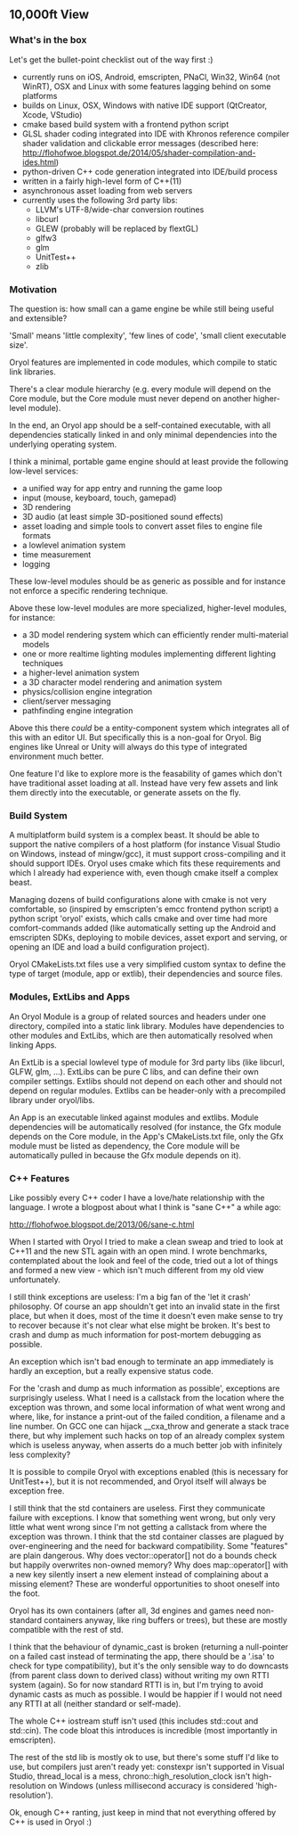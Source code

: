## 10,000ft View

### What's in the box

Let's get the bullet-point checklist out of the way first :)

- currently runs on iOS, Android, emscripten, PNaCl, Win32, Win64 (not WinRT), OSX and Linux
with some features lagging behind on some platforms
- builds on Linux, OSX, Windows with native IDE support (QtCreator, Xcode, VStudio)
- cmake based build system with a frontend python script
- GLSL shader coding integrated into IDE with Khronos reference compiler shader validation 
and clickable error messages (described here: http://flohofwoe.blogspot.de/2014/05/shader-compilation-and-ides.html)
- python-driven C++ code generation integrated into IDE/build process
- written in a fairly high-level form of C++(11)
- asynchronous asset loading from web servers
- currently uses the following 3rd party libs: 
    - LLVM's UTF-8/wide-char conversion routines
    - libcurl
    - GLEW (probably will be replaced by flextGL)
    - glfw3
    - glm
    - UnitTest++
    - zlib

### Motivation

The question is: how small can a game engine be while still being useful and extensible?

'Small' means 'little complexity', 'few lines of code', 'small client executable size'.

Oryol features are implemented in code modules, which compile to static link libraries.

There's a clear module hierarchy (e.g. every module will depend on the Core module, 
but the Core module must never depend on another higher-level module). 

In the end, an Oryol app should be a self-contained executable, with all dependencies 
statically linked in and only minimal dependencies into the underlying operating system.

I think a minimal, portable game engine should at least provide the following 
low-level services:

- a unified way for app entry and running the game loop
- input (mouse, keyboard, touch, gamepad)
- 3D rendering
- 3D audio (at least simple 3D-positioned sound effects)
- asset loading and simple tools to convert asset files to engine file formats
- a lowlevel animation system
- time measurement
- logging

These low-level modules should be as generic as possible and for instance not
enforce a specific rendering technique.

Above these low-level modules are more specialized, higher-level modules, for 
instance:

- a 3D model rendering system which can efficiently render multi-material models
- one or more realtime lighting modules implementing different lighting techniques
- a higher-level animation system
- a 3D character model rendering and animation system
- physics/collision engine integration
- client/server messaging
- pathfinding engine integration

Above this there _could_ be a entity-component system which integrates all of this
with an editor UI. But specifically this is a non-goal for Oryol. Big engines
like Unreal or Unity will always do this type of integrated environment much better.

One feature I'd like to explore more is the feasability of games which don't have
traditional asset loading at all. Instead have very few assets and link them directly 
into the executable, or generate assets on the fly.

### Build System

A multiplatform build system is a complex beast. It should be able to 
support the native compilers of a host platform (for instance Visual Studio
on Windows, instead of mingw/gcc), it must support cross-compiling and it
should support IDEs. Oryol uses cmake which fits these
requirements and which I already had experience with, even though cmake 
itself a complex beast.

Managing dozens of build configurations alone with cmake is not very comfortable, so (inspired by
emscripten's emcc frontend python script) a python script 'oryol' exists, which
calls cmake and over time had more comfort-commands added (like automatically 
setting up the Android and emscripten SDKs, deploying to mobile devices, asset
export and serving, or opening an IDE and load a build configuration project).

Oryol CMakeLists.txt files use a very simplified custom syntax to define
the type of target (module, app or extlib), their dependencies and source files.

### Modules, ExtLibs and Apps

An Oryol Module is a group of related sources and headers under one directory, compiled
into a static link library. Modules have dependencies to other modules and ExtLibs,
which are then automatically resolved when linking Apps.

An ExtLib is a special lowlevel type of module for 3rd party libs (like libcurl, GLFW, glm, ...).
ExtLibs can be pure C libs, and can define their own compiler settings. Extlibs should
not depend on each other and should not depend on regular modules. Extlibs can be header-only
with a precompiled library under oryol/libs.

An App is an executable linked against modules and extlibs. Module dependencies 
will be automatically resolved (for instance, the Gfx module depends on the Core
module, in the App's CMakeLists.txt file, only the Gfx module must be listed
as dependency, the Core module will be automatically pulled in because the Gfx 
module depends on it).

### C++ Features

Like possibly every C++ coder I have a love/hate relationship with the language.
I wrote a blogpost about what I think is "sane C++" a while ago:

http://flohofwoe.blogspot.de/2013/06/sane-c.html

When I started with Oryol I tried to make a clean sweap and tried to 
look at C++11 and the new STL again with an open mind. I wrote benchmarks, contemplated
about the look and feel of the code, tried out a lot of things and formed a new 
view - which isn't much different from my old view unfortunately.

I still think exceptions are useless: I'm a big fan of the 'let it crash'
philosophy. Of course an app shouldn't get into an invalid state in the first place, but when
it does, most of the time it doesn't even make sense to try to recover because
it's not clear what else might be broken. It's best to crash and dump as much 
information for post-mortem debugging as possible. 

An exception which isn't bad enough to terminate an app immediately is 
hardly an exception, but a really expensive status code.

For the 'crash and dump as much information as possible', exceptions are surprisingly useless.
What I need is a callstack from the location where the exception was thrown,
and some local information of what went wrong and where, like, for instance
a print-out of the failed condition, a filename and a line number. On GCC one 
can hijack __cxa_throw and generate a stack trace there, but why implement
such hacks on top of an already complex system which is useless anyway, when asserts
do a much better job with infinitely less complexity?

It is possible to compile Oryol with exceptions enabled (this is necessary for
UnitTest++), but it is not recommended, and Oryol itself will always be 
exception free.

I still think that the std containers are useless. First they communicate failure
with exceptions. I know that something went wrong, but only very little 
what went wrong since I'm not getting a callstack from where the exception was thrown. 
I think that the std container classes are plagued by over-engineering and
the need for backward compatibility. Some "features" are plain dangerous. 
Why does vector::operator[] not do a bounds check but happily overwrites 
non-owned memory? Why does map::operator[] with a new key silently insert a 
new element instead of complaining about a missing element? These are 
wonderful opportunities to shoot oneself into the foot.

Oryol has its own containers (after all, 3d engines and games need non-standard
containers anyway, like ring buffers or trees), but these are mostly compatible 
with the rest of std.

I think that the behaviour of dynamic_cast is broken (returning a null-pointer
on a failed cast instead of terminating the app, there should be a '.isa' to
check for type compatibility), but it's the only sensible way to do downcasts
(from parent class down to derived class) without writing my own RTTI system 
(again). So for now standard RTTI is in, but I'm trying to avoid dynamic casts as much 
as possible. I would be happier if I would not need any RTTI at all (neither standard
or self-made).

The whole C++ iostream stuff isn't used (this includes std::cout and std::cin).
The code bloat this introduces is incredible (most importantly in emscripten). 

The rest of the std lib is mostly ok to use, but there's some stuff I'd like
to use, but compilers just aren't ready yet: constexpr isn't supported in 
Visual Studio, thread_local is a mess, chrono::high_resolution_clock isn't
high-resolution on Windows (unless millisecond accuracy is considered 'high-resolution').

Ok, enough C++ ranting, just keep in mind that not everything offered by
C++ is used in Oryol :)

